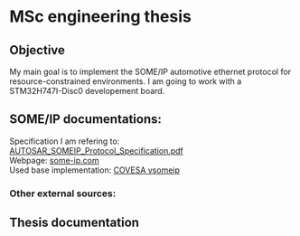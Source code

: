 # MSc engineering thesis
## Objective
My main goal is to implement the SOME/IP automotive ethernet protocol for resource-constrained environments. I am going to work with a STM32H747I-Disc0 developement board.
## SOME/IP documentations:
Specification I am refering to: [AUTOSAR_SOMEIP_Protocol_Specification.pdf](https://www.autosar.org/fileadmin/standards/R22-11/FO/AUTOSAR_PRS_SOMEIPProtocol.pdf)      
Webpage: [some-ip.com](https://some-ip.com/index.shtml)   
Used base implementation: [COVESA vsomeip](https://github.com/COVESA/vsomeip)    
### Other external sources:
## Thesis documentation